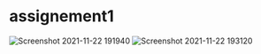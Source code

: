 # assignement1


![Screenshot 2021-11-22 191940](https://user-images.githubusercontent.com/84076772/142889170-89fd9959-ee67-4bf7-8b64-bb952ecf632d.png)
![Screenshot 2021-11-22 193120](https://user-images.githubusercontent.com/84076772/142889177-378308b8-c18b-48e3-a5d4-5effc5d50337.png)
